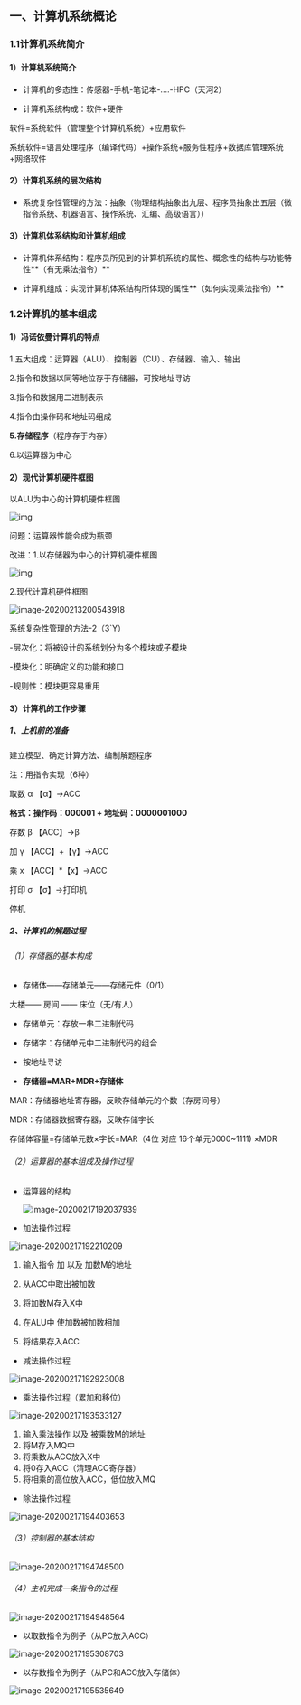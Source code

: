 ## 一、计算机系统概论

### 1.1计算机系统简介

#### 1）计算机系统简介

- 计算机的多态性：传感器-手机-笔记本-....-HPC（天河2）

- 计算机系统构成：软件+硬件

软件=系统软件（管理整个计算机系统）+应用软件

系统软件=语言处理程序（编译代码）+操作系统+服务性程序+数据库管理系统+网络软件

#### 2）计算机系统的层次结构

- 系统复杂性管理的方法：抽象（物理结构抽象出九层、程序员抽象出五层（微指令系统、机器语言、操作系统、汇编、高级语言））


#### 3）计算机体系结构和计算机组成

- 计算机体系结构：程序员所见到的计算机系统的属性、概念性的结构与功能特性**（有无乘法指令）**

- 计算机组成：实现计算机体系结构所体现的属性**（如何实现乘法指令）**


### 1.2计算机的基本组成

#### 1）冯诺依曼计算机的特点

1.五大组成：运算器（ALU）、控制器（CU）、存储器、输入、输出

2.指令和数据以同等地位存于存储器，可按地址寻访

3.指令和数据用二进制表示

4.指令由操作码和地址码组成

**5.存储程序**（程序存于内存）

6.以运算器为中心

#### 2）现代计算机硬件框图

以ALU为中心的计算机硬件框图

![img](https://timgsa.baidu.com/timg?image&quality=80&size=b9999_10000&sec=1581666080189&di=bb7253c3df4aa25f49ce9433eb048a6b&imgtype=0&src=http%3A%2F%2Fwww.kokojia.com%2FPublic%2Fimages%2Fupload%2Farticle%2F2017-03%2F58d6017509f7a.png)

问题：运算器性能会成为瓶颈

改进：1.以存储器为中心的计算机硬件框图

![img](https://timgsa.baidu.com/timg?image&quality=80&size=b9999_10000&sec=1581605559267&di=983bcf29590053a3890ae7ab4fa200bc&imgtype=jpg&src=http%3A%2F%2Fimg2.imgtn.bdimg.com%2Fit%2Fu%3D2190936882%2C1440418730%26fm%3D214%26gp%3D0.jpg)

2.现代计算机硬件框图

![image-20200213200543918](C:\Users\Xuan\AppData\Roaming\Typora\typora-user-images\image-20200213200543918.png)

系统复杂性管理的方法-2（3`Y）

-层次化：将被设计的系统划分为多个模块或子模块

-模块化：明确定义的功能和接口

-规则性：模块更容易重用

#### 3）计算机的工作步骤

##### 1、上机前的准备

建立模型、确定计算方法、编制解题程序

注：用指令实现（6种）

取数 α                                     【α】->ACC

**格式：操作码：000001   + 地址码：0000001000**  

存数 β                                   【ACC】->β

加 γ                                       【ACC】+【γ】->ACC

乘 x                                       【ACC】*【x】->ACC

打印 σ                                   【σ】->打印机

停机

##### 2、计算机的解题过程

###### （1）存储器的基本构成

- 存储体——存储单元——存储元件（0/1）

大楼——    房间  ——   床位（无/有人）

- 存储单元：存放一串二进制代码

- 存储字：存储单元中二进制代码的组合

- 按地址寻访



- **存储器=MAR+MDR+存储体**

MAR：存储器地址寄存器，反映存储单元的个数（存房间号）

MDR：存储器数据寄存器，反映存储字长

存储体容量=存储单元数×字长=MAR（4位 对应 16个单元0000~1111) ×MDR



###### （2）运算器的基本组成及操作过程

- 运算器的结构

  ![image-20200217192037939](C:\Users\Xuan\AppData\Roaming\Typora\typora-user-images\image-20200217192037939.png)

- 加法操作过程

![image-20200217192210209](C:\Users\Xuan\AppData\Roaming\Typora\typora-user-images\image-20200217192210209.png)

1. 输入指令 加 以及 加数M的地址

2. 从ACC中取出被加数

3. 将加数M存入X中

4. 在ALU中 使加数被加数相加

5. 将结果存入ACC

   

- 减法操作过程

![image-20200217192923008](C:\Users\Xuan\AppData\Roaming\Typora\typora-user-images\image-20200217192923008.png)



- 乘法操作过程（累加和移位）

![image-20200217193533127](C:\Users\Xuan\AppData\Roaming\Typora\typora-user-images\image-20200217193533127.png)

1. 输入乘法操作 以及 被乘数M的地址
2. 将M存入MQ中
3. 将乘数从ACC放入X中
4. 将0存入ACC（清理ACC寄存器）
5. 将相乘的高位放入ACC，低位放入MQ



- 除法操作过程

![image-20200217194403653](C:\Users\Xuan\AppData\Roaming\Typora\typora-user-images\image-20200217194403653.png)



###### （3）控制器的基本结构

![image-20200217194748500](C:\Users\Xuan\AppData\Roaming\Typora\typora-user-images\image-20200217194748500.png)

###### （4）主机完成一条指令的过程

![image-20200217194948564](C:\Users\Xuan\AppData\Roaming\Typora\typora-user-images\image-20200217194948564.png)

- 以取数指令为例子（从PC放入ACC）

![image-20200217195308703](C:\Users\Xuan\AppData\Roaming\Typora\typora-user-images\image-20200217195308703.png)

- 以存数指令为例子（从PC和ACC放入存储体）

![image-20200217195535649](C:\Users\Xuan\AppData\Roaming\Typora\typora-user-images\image-20200217195535649.png)